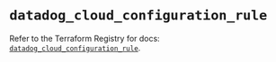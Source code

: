 # `datadog_cloud_configuration_rule`

Refer to the Terraform Registry for docs: [`datadog_cloud_configuration_rule`](https://registry.terraform.io/providers/datadog/datadog/3.34.0/docs/resources/cloud_configuration_rule).
